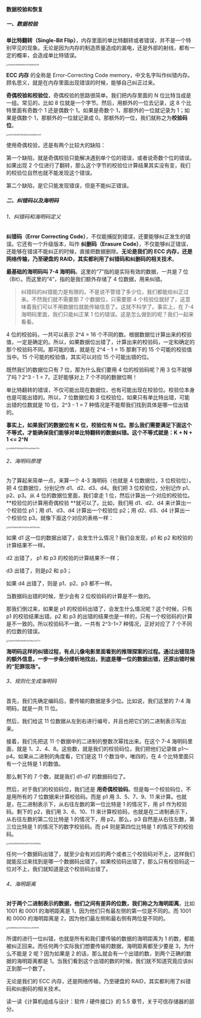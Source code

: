 #### 数据校验和恢复

##### 一、数据校验

**单比特翻转（Single-Bit Flip）**，内存里面的单比特翻转或者错误，并不是一个特别罕见的现象。无论是因为内存的制造质量造成的漏电，还是外部的射线，都有一定的概率，会造成单比特错误。

<img src="https://liuyang-picbed.oss-cn-shanghai.aliyuncs.com/img/45ad4eb91f48afd08c581148d5f6320f.jpeg" alt="45ad4eb91f48afd08c581148d5f6320f" style="zoom:33%;" />

**ECC 内存** 的全称是 Error-Correcting Code memory，中文名字叫作纠错内存。顾名思义，就是在内存里面出现错误的时候，能够自己纠正过来。

**奇偶校验和校验位**，奇偶校验的思路很简单。我们把内存里面的 N 位比特当成是一组。常见的，比如 8 位就是一个字节。然后，用额外的一位去记录，这 8 个比特里面有奇数个 1 还是偶数个 1。如果是奇数个 1，那额外的一位就记录为 1；如果是偶数个 1，那额外的一位就记录成 0。那额外的一位，我们就称之为**校验码位**。

<img src="https://liuyang-picbed.oss-cn-shanghai.aliyuncs.com/img/e94c642bdf41290d6a4e5eb2d6bb3c40.jpeg" alt="e94c642bdf41290d6a4e5eb2d6bb3c40" style="zoom:33%;" />

使用奇偶校验，还是有两个比较大的缺陷：

第一个缺陷，就是奇偶校验只能解决遇到单个位的错误，或者说奇数个位的错误。如果出现 2 个位进行了翻转，那么这个字节的校验位计算结果其实没有变，我们的校验位自然也就不能发现这个错误。

第二个缺陷，是它只能发现错误，但是不能纠正错误。



##### 二、纠错码以及海明码

###### 1、纠错码和海明码定义

**纠错码（Error Correcting Code）**，不仅能捕捉到错误，还要能够纠正发生的错误。它还有一个升级版本，叫作 **纠删码（Erasure Code）**，不仅能够纠正错误，还能够在错误不能纠正的时候，直接把数据删除。**无论是我们的 ECC 内存，还是网络传输，乃至硬盘的 RAID，其实都利用了纠错码和纠删码的相关技术**。

**最基础的海明码叫 7-4 海明码**。这里的“7”指的是实际有效的数据，一共是 7 位（Bit）。而这里的“4”，指的是我们额外存储了 4 位数据，用来纠错。

>纠错码的纠错能力是有限的。不是说不管错了多少位，我们都能给纠正过来。不然我们就不需要那 7 个数据位，只需要那 4 个校验位就好了，这意味着我们可以不用数据位就能传输信息了。这就不科学了。事实上，在 7-4 海明码里面，我们只能纠正某 1 位的错误。这是怎么做到的呢？我们一起来看看。

4 位的校验码，一共可以表示  2^4 = 16 个不同的数。根据数据位计算出来的校验值，一定是确定的。所以，如果数据位出错了，计算出来的校验码，一定和确定的那个校验码不同。那可能的值，就是在 2^4 - 1 = 15 那剩下的 15 个可能的校验值当中。15 个可能的校验值，其实可以对应 15 个可能出错的位。

既然我们的数据位只有 7 位，那为什么我们要用 4 位的校验码呢？用 3 位不就够了吗？2^3 - 1 = 7，正好能够对上 7 个不同的数据位啊！

单比特翻转的错误，不仅可能出现在数据位，也有可能出现在校验位。校验位本身也是可能出错的。所以，7 位数据位和 3 位校验位，如果只有单比特出错，可能出错的位数就是 10 位，2^3 - 1 = 7 种情况是不能帮我们找到具体是哪一位出错的。

**事实上，如果我们的数据位有 K 位，校验位有 N 位。那么我们需要满足下面这个不等式，才能确保我们能够对单比特翻转的数据纠错。这个不等式就是：K + N + 1 <= 2^N**

<img src="https://liuyang-picbed.oss-cn-shanghai.aliyuncs.com/img/ec8b6bff509e1abb7453caa36a4a711d-20210112223841846.jpeg" alt="ec8b6bff509e1abb7453caa36a4a711d" style="zoom:33%;" />

###### 2、海明码原理

为了算起来简单一点，来算一个 4-3 海明码（也就是 4 位数据位，3 位校验位）。把 4 位数据位，分别记作 d1、d2、d3、d4。我们把 3 位校验位，分别记作 p1、p2、p3。从 4 位的数据位里面，我们拿走 1 位，然后计算出一个对应的校验位。 **校验位的计算用奇偶校验 **就可以了。比如，我们用 d1、d2、d4 来计算出一个校验位 p1；用 d1、d3、d4 计算出一个校验位 p2；用 d2、d3、d4 计算出一个校验位 p3。就像下面这个对应的表格一样：

<img src="https://liuyang-picbed.oss-cn-shanghai.aliyuncs.com/img/6d7cf44bb41df6361e82dcd4979dc4bc.jpeg" alt="6d7cf44bb41df6361e82dcd4979dc4bc" style="zoom:33%;" />

如果 d1 这一位的数据出错了，会发生什么情况？我们会发现，p1 和 p2 和校验的计算结果不一样。

d2 出错了， p1 和 p3 的校验的计算结果不一样；

d3 出错了，则是p2 和 p3；

如果 d4 出错了，则是 p1、p2、p3 都不一样。

当数据码出错的时候，至少会有 2 位校验码的计算是不一致的。

那我们倒过来，如果是 p1 的校验码出错了，会发生什么情况呢？这个时候，只有 p1 的校验结果出错。p2 和 p3 的出错的结果也是一样的，只有一个校验码的计算是不一致的。所以校验码不一致，一共有 2^3-1=7 种情况，正好对应了 7 个不同的位数的错误。

<img src="https://liuyang-picbed.oss-cn-shanghai.aliyuncs.com/img/3edee00788294bb96cde11dace2a7721.jpeg" alt="3edee00788294bb96cde11dace2a7721" style="zoom:33%;" />

**海明码这样的纠错过程，有点儿像电影里面看到的推理探案的过程。通过出错现场的额外信息，一步一步条分缕析地找出，到底是哪一位的数据出错，还原出错时候的“犯罪现场”。**

###### 3、规则化生成海明码

首先，我们先确定编码后，要传输的数据是多少位。比如说，我们这里的 7-4 海明码，就是一共 11 位。

然后，我们给这 11 位数据从左到右进行编号，并且也把它们的二进制表示写出来。

接着，我们先把这 11 个数据中的二进制的整数次幂找出来。在这个 7-4 海明码里面，就是 1、2、4、8。这些数，就是我们的校验码位，我们把他们记录做 p1～p4。如果从二进制的角度看，它们是这 11 个数当中，唯四的，在 4 个比特里面只有一个比特是 1 的数值。

那么剩下的 7 个数，就是我们 d1-d7 的数据码位了。

然后，对于我们的校验码位，我们还是 **用奇偶校验码**。但是每一个校验码位，不是用所有的 7 位数据来计算校验码。而是 p1 用 3、5、7、9、11 来计算。也就是，在二进制表示下，从右往左数的第一位比特是 1 的情况下，用 p1 作为校验码。剩下的 p2，我们用 3、6、10、11 来计算校验码，也就是在二进制表示下，从右往左数的第二位比特是 1 的情况下，用 p2。那么，p3 自然是从右往左数，第三位比特是 1 的情况下的数字校验码。而 p4 则是第四位比特是 1 的情况下的校验码。

<img src="https://liuyang-picbed.oss-cn-shanghai.aliyuncs.com/img/a7d5e958f9d46938e494710e090f469d.jpeg" alt="a7d5e958f9d46938e494710e090f469d" style="zoom:33%;" />

任何一个数据码出错了，就至少会有对应的两个或者三个校验码对不上，这样我们就能反过来找到是哪一个数据码出错了。如果校验码出错了，那么只有校验码这一位对不上，我们就知道是这个校验码出错了。

###### 4、海明距离

**对于两个二进制表示的数据，他们之间有差异的位数，我们称之为海明距离**。比如 1001 和 0001 的海明距离是 1，因为他们只有最左侧的第一位是不同的。而 1001 和 0000 的海明距离是 2，因为他们最左侧和最右侧有两位是不同的。

<img src="https://liuyang-picbed.oss-cn-shanghai.aliyuncs.com/img/fb388f965a7a7631925a32cc4610ff78.jpeg" alt="fb388f965a7a7631925a32cc4610ff78" style="zoom:33%;" />

所谓的进行一位纠错，也就是所有和我们要传输的数据的海明距离为 1 的数，都能被纠正回来。而任何两个实际我们想要传输的数据，海明距离都至少要是 3，为什么不能是 2 呢？因为如果是 2 的话，那么就会有一个出错的数，到两个正确的数据的海明距离都是 1。当我们看到这个出错的数的时候，我们就不知道究竟应该纠正到那一个数了。



无论是我们的 ECC 内存，还是网络传输，乃至硬盘的 RAID，其实都利用了纠错码和纠删码的相关技术。



读一读《计算机组成与设计：软件 / 硬件接口》的 5.5 章节，关于可信存储器的部分。